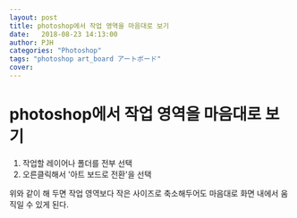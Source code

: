 ```yaml
---
layout: post
title: photoshop에서 작업 영역을 마음대로 보기
date:   2018-08-23 14:13:00
author: PJH
categories: "Photoshop"
tags: "photoshop art_board アートボード"
cover:
---
```


<h1>
photoshop에서 작업 영역을 마음대로 보기
</h1>

1. 작업할 레이어나 폴더를 전부 선택
2. 오른클릭해서 '아트 보드로 전환'을 선택

위와 같이 해 두면 작업 영역보다 작은 사이즈로 축소해두어도 마음대로 화면 내에서 움직일 수 있게 된다.

